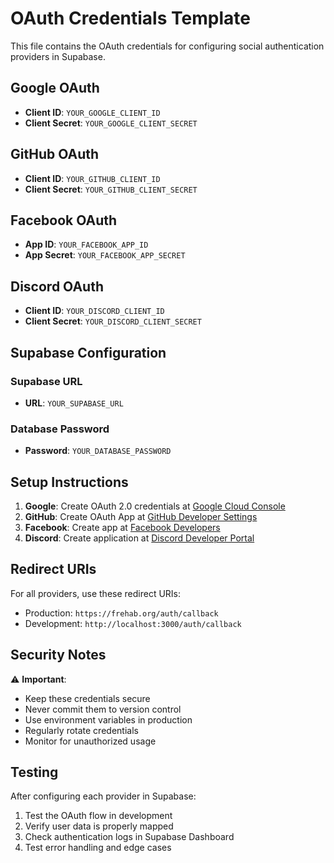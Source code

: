 # OAuth Credentials Template

This file contains the OAuth credentials for configuring social authentication providers in Supabase.

## Google OAuth
- **Client ID**: `YOUR_GOOGLE_CLIENT_ID`
- **Client Secret**: `YOUR_GOOGLE_CLIENT_SECRET`

## GitHub OAuth
- **Client ID**: `YOUR_GITHUB_CLIENT_ID`
- **Client Secret**: `YOUR_GITHUB_CLIENT_SECRET`

## Facebook OAuth
- **App ID**: `YOUR_FACEBOOK_APP_ID`
- **App Secret**: `YOUR_FACEBOOK_APP_SECRET`

## Discord OAuth
- **Client ID**: `YOUR_DISCORD_CLIENT_ID`
- **Client Secret**: `YOUR_DISCORD_CLIENT_SECRET`

## Supabase Configuration

### Supabase URL
- **URL**: `YOUR_SUPABASE_URL`

### Database Password
- **Password**: `YOUR_DATABASE_PASSWORD`

## Setup Instructions

1. **Google**: Create OAuth 2.0 credentials at [Google Cloud Console](https://console.cloud.google.com/)
2. **GitHub**: Create OAuth App at [GitHub Developer Settings](https://github.com/settings/developers)
3. **Facebook**: Create app at [Facebook Developers](https://developers.facebook.com/)
4. **Discord**: Create application at [Discord Developer Portal](https://discord.com/developers/applications)

## Redirect URIs

For all providers, use these redirect URIs:
- Production: `https://frehab.org/auth/callback`
- Development: `http://localhost:3000/auth/callback`

## Security Notes

⚠️ **Important**: 
- Keep these credentials secure
- Never commit them to version control
- Use environment variables in production
- Regularly rotate credentials
- Monitor for unauthorized usage

## Testing

After configuring each provider in Supabase:
1. Test the OAuth flow in development
2. Verify user data is properly mapped
3. Check authentication logs in Supabase Dashboard
4. Test error handling and edge cases 